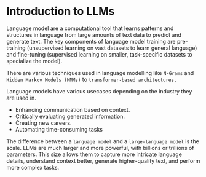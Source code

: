 # Introduction to LLMs

Language model are a computational tool that learns patterns and structures in language from large amounts of text data to predict and generate text. The key components of language model training are pre-training (unsupervised learning on vast datasets to learn general language) and fine-tuning (supervised learning on smaller, task-specific datasets to specialize the model).

There are various techniques used in language modelling like `N-Grams` and `Hidden Markov Models (HMMs)` to `transformer-based architectures.`

Language models have various usecases depending on the industry they are used in.

- Enhancing communication based on context.
- Critically evaluating generated information.
- Creating new careers.
- Automating time-consuming tasks

The difference between a `language model` and a `large-language model` is the scale. LLMs are much larger and more powerful, with billions or trillions of parameters. This size allows them to capture more intricate language details, understand context better, generate higher-quality text, and perform more complex tasks.
